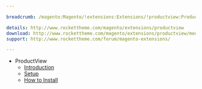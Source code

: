 ```yaml
---

breadcrumb: /magento:Magento/!extensions:Extensions/!productview:ProductView

details: http://www.rockettheme.com/magento/extensions/productview
download: http://www.rockettheme.com/magento/extensions/productview/modal/downloads
support: http://www.rockettheme.com/forum/magento-extensions/

---
```


* ProductView
    * [Introduction](INDEX.md)
    * [Setup](INDEX.md#setup)
    * [How to Install](INDEX.md#how-to-install)
